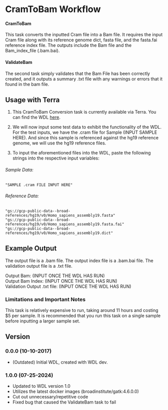 # CramToBam Workflow
#### CramToBam
This task converts the inputted Cram file into a Bam file. It requires the input Cram file along with its reference genome dict, fasta file, and the fasta.fai reference index file. The outputs include the Bam file and the Bam_index_file (.bam.bai).
#### ValidateBam
The second task simply validates that the Bam File has been correctly created, and it outputs a summary .txt file with any warnings or errors that it found in the bam file.


## Usage with Terra

1. This CramToBam Conversion task is currently available via Terra. You can find the WDL [here](https://app.terra.bio/#workspaces/broadtagteam/tag2010_PECGS_cvg_drop/workflows/TAG-PUBLIC-BUGFIXED-WDLS/FixedCramToBam). 


2. We will now input some test data to exhibit the functionality of the WDL. For the test inputs, we have the .cram file for Sample (INPUT SAMPLE HERE). And since this sample is referenced against the hg19 reference genome, we will use the hg19 reference files.

3. To input the aforementioned files into the WDL, paste the following strings into the respective input variables:

###### Sample Data:
```
"SAMPLE .cram FILE INPUT HERE"
```
###### Reference Data:
```
"gs://gcp-public-data--broad-references/hg19/v0/Homo_sapiens_assembly19.fasta"
"gs://gcp-public-data--broad-references/hg19/v0/Homo_sapiens_assembly19.fasta.fai"
"gs://gcp-public-data--broad-references/hg19/v0/Homo_sapiens_assembly19.dict"
```


## Example Output
The output file is a .bam file.
The output index file is a .bam.bai file.
The validation output file is a .txt file.

Output Bam:
(INPUT ONCE THE WDL HAS RUN)
<br>
Output Bam Index:
(INPUT ONCE THE WDL HAS RUN)
<br>
Validation Output .txt file:
(INPUT ONCE THE WDL HAS RUN)
<br>


### Limitations and Important Notes

This task is relatively expensive to run, taking around 11 hours and costing $5 per sample. It is recommended that you run this task on a single sample before inputting a larger sample set. 

## Version
### 0.0.0 (10-10-2017)
- (Outdated) Initial WDL, created with WDL dev.
### 1.0.0 (07-25-2024)
- Updated to WDL version 1.0
- Utilizes the latest docker images (broadinstitute/gatk:4.6.0.0)
- Cut out unnecessary/repetitive code
- Fixed bug that caused the ValidateBam task to fail
